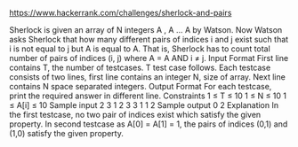 https://www.hackerrank.com/challenges/sherlock-and-pairs

Sherlock is given an array of N integers A , A ... A by Watson. Now Watson asks Sherlock that how many different pairs of
indices i and j exist such that i is not equal to j but A is equal to A.
That is, Sherlock has to count total number of pairs of indices (i, j) where A = A AND i ≠ j.
Input Format
First line contains T, the number of testcases. T test case follows.
Each testcase consists of two lines, first line contains an integer N, size of array.
Next line contains N space separated integers.
Output Format
For each testcase, print the required answer in different line.
Constraints
1 ≤ T ≤ 10
1 ≤ N ≤ 10
1 ≤ A[i] ≤ 10
Sample input
2
3
1 2 3
3
1 1 2
Sample output
0
2
Explanation
In the first testcase, no two pair of indices exist which satisfy the given property.
In second testcase as A[0] = A[1] = 1, the pairs of indices (0,1) and (1,0) satisfy the given property.

